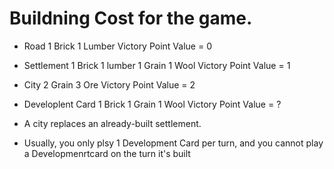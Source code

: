 # Buildning Cost for the game.

* Road 1 Brick 1 Lumber Victory Point Value = 0 
* Settlement 1 Brick 1 lumber 1 Grain 1 Wool Victory Point Value = 1
* City 2 Grain 3 Ore Victory Point Value = 2 
* Developlent Card 1 Brick 1 Grain 1 Wool Victory Point Value = ?



* A city replaces an already-built settlement.
* Usually, you only plsy 1 Development Card per turn, and you cannot play a Developmenrtcard
on the turn it's built
